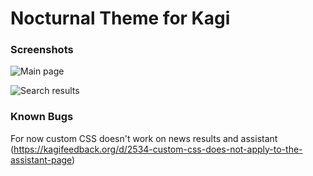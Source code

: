 # Nocturnal Theme for Kagi

### Screenshots

![Main page](https://screenshot.hostux.net/u/sqnEgC.png)


![Search results](https://screenshot.hostux.net/u/9SIKUX.png)

### Known Bugs

For now custom CSS doesn't work on news results and assistant (https://kagifeedback.org/d/2534-custom-css-does-not-apply-to-the-assistant-page)
